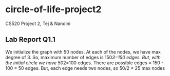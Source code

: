 # circle-of-life-project2
 CS520 Project 2, Tej & Nandini

## Lab Report Q1.1 
We initialize the graph with 50 nodes. 
At each of the nodes, we have max degree of 3. 
So, maximum number of edges is 150*3=150 edges. 
But, with the initial circle we have 50*2=100 edges.
There are possible edges = 150 - 100 = 50 edges. 
But, each edge needs two nodes, so 50/2 = 25 max nodes
